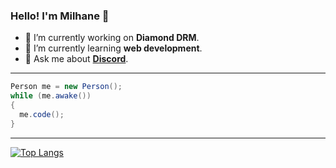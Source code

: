 ### Hello! I'm **Milhane** 👋
- 🔭 I’m currently working on **Diamond DRM**.
- 🌱 I’m currently learning **web development**.
- 💬 Ask me about **[Discord](https://discord.gg/HWNC7wvcnT)**.
---
```cs
Person me = new Person();
while (me.awake())
{
  me.code();
}
```
---
[![Top Langs](https://github-readme-stats.vercel.app/api/top-langs/?username=chmilhane&layout=compact&langs_count=20)](https://github.com/anuraghazra/github-readme-stats)
